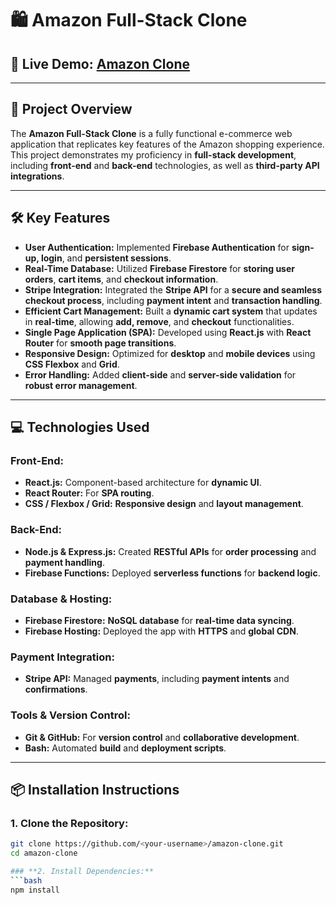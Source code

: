 # 🛍️ **Amazon Full-Stack Clone**

## 🚀 **Live Demo:** [Amazon Clone](https://clone-6b855.web.app/)

---

## 📖 **Project Overview**

The **Amazon Full-Stack Clone** is a fully functional e-commerce web application that replicates key features of the Amazon shopping experience. This project demonstrates my proficiency in **full-stack development**, including **front-end** and **back-end** technologies, as well as **third-party API integrations**.

---

## 🛠️ **Key Features**

- **User Authentication:** Implemented **Firebase Authentication** for **sign-up, login**, and **persistent sessions**.
- **Real-Time Database:** Utilized **Firebase Firestore** for **storing user orders**, **cart items**, and **checkout information**.
- **Stripe Integration:** Integrated the **Stripe API** for a **secure and seamless checkout process**, including **payment intent** and **transaction handling**.
- **Efficient Cart Management:** Built a **dynamic cart system** that updates in **real-time**, allowing **add, remove**, and **checkout** functionalities.
- **Single Page Application (SPA):** Developed using **React.js** with **React Router** for **smooth page transitions**.
- **Responsive Design:** Optimized for **desktop** and **mobile devices** using **CSS Flexbox** and **Grid**.
- **Error Handling:** Added **client-side** and **server-side validation** for **robust error management**.

---

## 💻 **Technologies Used**

### **Front-End:**
- **React.js:** Component-based architecture for **dynamic UI**.
- **React Router:** For **SPA routing**.
- **CSS / Flexbox / Grid:** **Responsive design** and **layout management**.

### **Back-End:**
- **Node.js & Express.js:** Created **RESTful APIs** for **order processing** and **payment handling**.
- **Firebase Functions:** Deployed **serverless functions** for **backend logic**.

### **Database & Hosting:**
- **Firebase Firestore:** **NoSQL database** for **real-time data syncing**.
- **Firebase Hosting:** Deployed the app with **HTTPS** and **global CDN**.

### **Payment Integration:**
- **Stripe API:** Managed **payments**, including **payment intents** and **confirmations**.

### **Tools & Version Control:**
- **Git & GitHub:** For **version control** and **collaborative development**.
- **Bash:** Automated **build** and **deployment scripts**.

---

## 📦 **Installation Instructions**

### **1. Clone the Repository:**
```bash
git clone https://github.com/<your-username>/amazon-clone.git
cd amazon-clone

### **2. Install Dependencies:**
```bash
npm install
